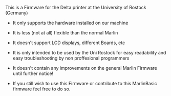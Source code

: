 This is a Firmware for the Delta printer at the University of Rostock (Germany)

- It only supports the hardware installed on our machine
- It is less (not at all) flexible than the normal Marlin
- It doesn't support LCD displays, different Boards, etc
- It is only intended to be used by the Uni Rostock for easy readability 
  and easy troubleshooting by non proffesional programmers

- It doesn't contain any improvements on the general Marlin Firmware until further notice!

- If you still wish to use this Firmware or contribute to this MarlinBasic firmware feel free to do so.
